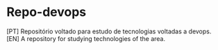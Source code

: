 # Repo-devops
[PT] Repositório voltado para estudo de tecnologias voltadas a devops. [EN] A repository for studying technologies of the area. 
